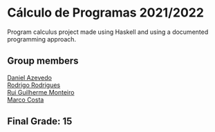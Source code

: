 # Cálculo de Programas 2021/2022

Program calculus project made using Haskell and using a documented programming approach. 

## Group members  

[Daniel Azevedo](https://www.github.com/danieltazevedo)  
[Rodrigo Rodrigues](https://www.github.com/webst2r)  
[Rui Guilherme Monteiro](https://www.github.com/rushmetra)  
[Marco Costa](https://www.github.com/Mapc1)

## Final Grade: 15
